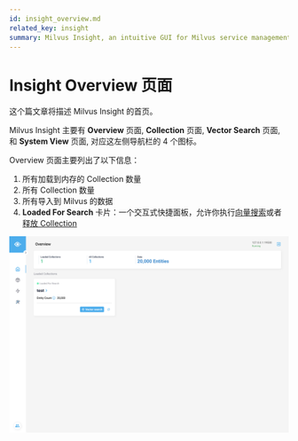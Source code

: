 ```yaml
---
id: insight_overview.md
related_key: insight
summary: Milvus Insight, an intuitive GUI for Milvus service management.
---
```


# Insight Overview 页面

这个篇文章将描述 Milvus Insight 的首页。

Milvus Insight 主要有 **Overview** 页面, **Collection** 页面, **Vector Search** 页面, 和 **System View** 页面, 对应这左侧导航栏的 4 个图标。

Overview 页面主要列出了以下信息：

1. 所有加载到内存的 Collection 数量
2. 所有 Collection 数量
3. 所有导入到 Milvus 的数据
4. **Loaded For Search** 卡片：一个交互式快捷面板，允许你执行[向量搜索](insight_search.md)或者[释放 Collection](insight_collection.md)

![Insight Overview](../../../../assets/insight_overview_page.png)
